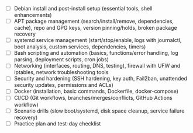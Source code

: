 * [ ] Debian install and post-install setup (essential tools, shell enhancements)
* [ ] APT package management (search/install/remove, dependencies, cache), repo and GPG keys, version pinning/holds, broken package recovery
* [ ] systemd service management (start/stop/enable, logs with journalctl, boot analysis, custom services, dependencies, timers)
* [ ] Bash scripting and automation (basics, functions/error handling, log parsing, deployment scripts, cron jobs)
* [ ] Networking (interfaces, routing, DNS, testing), firewall with UFW and iptables, network troubleshooting tools
* [ ] Security and hardening (SSH hardening, key auth, Fail2ban, unattended security updates, permissions and ACLs)
* [ ] Docker (installation, basic commands, Dockerfile, docker-compose)
* [ ] CI/CD (Git workflows, branches/merges/conflicts, GitHub Actions workflow)
* [ ] Scenario drills (slow boot/systemd, disk space cleanup, service failure recovery)
* [ ] Practice plan and test-day checklist
